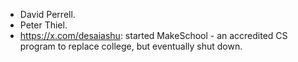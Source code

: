 - David Perrell.
- Peter Thiel.
- https://x.com/desaiashu: started MakeSchool - an accredited CS program to replace college, but eventually shut down.